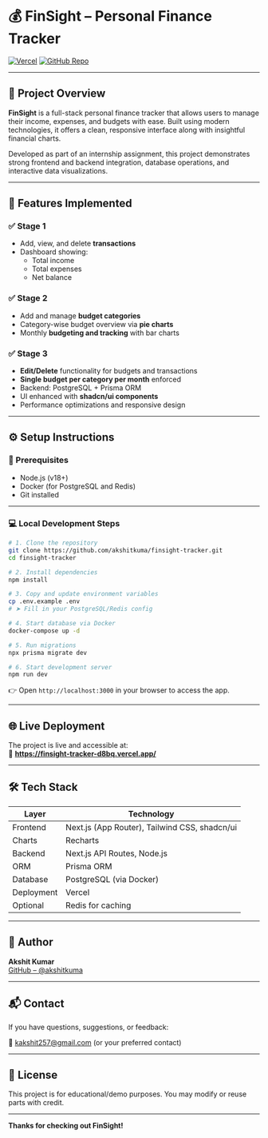 
# 💰 FinSight – Personal Finance Tracker

[![Vercel](https://img.shields.io/badge/Live%20Demo-Vercel-blue?logo=vercel)](https://finsight-tracker-d8bq.vercel.app/)
[![GitHub Repo](https://img.shields.io/badge/Code-GitHub-black?logo=github)](https://github.com/akshitkuma/finsight-tracker)

---

## 📌 Project Overview

**FinSight** is a full-stack personal finance tracker that allows users to manage their income, expenses, and budgets with ease. Built using modern technologies, it offers a clean, responsive interface along with insightful financial charts.

Developed as part of an internship assignment, this project demonstrates strong frontend and backend integration, database operations, and interactive data visualizations.

---

## 🚀 Features Implemented

### ✅ Stage 1
- Add, view, and delete **transactions**
- Dashboard showing:
  - Total income
  - Total expenses
  - Net balance

### ✅ Stage 2
- Add and manage **budget categories**
- Category-wise budget overview via **pie charts**
- Monthly **budgeting and tracking** with bar charts

### ✅ Stage 3
- **Edit/Delete** functionality for budgets and transactions
- **Single budget per category per month** enforced
- Backend: PostgreSQL + Prisma ORM
- UI enhanced with **shadcn/ui components**
- Performance optimizations and responsive design

---

## ⚙️ Setup Instructions

### 📍 Prerequisites

- Node.js (v18+)
- Docker (for PostgreSQL and Redis)
- Git installed

---

### 💻 Local Development Steps

```bash
# 1. Clone the repository
git clone https://github.com/akshitkuma/finsight-tracker.git
cd finsight-tracker

# 2. Install dependencies
npm install

# 3. Copy and update environment variables
cp .env.example .env
# ➤ Fill in your PostgreSQL/Redis config

# 4. Start database via Docker
docker-compose up -d

# 5. Run migrations
npx prisma migrate dev

# 6. Start development server
npm run dev
```

👉 Open `http://localhost:3000` in your browser to access the app.

---

## 🌐 Live Deployment

The project is live and accessible at:  
🔗 **https://finsight-tracker-d8bq.vercel.app/**

---

## 🛠 Tech Stack

| Layer       | Technology                         |
|-------------|-------------------------------------|
| Frontend    | Next.js (App Router), Tailwind CSS, shadcn/ui |
| Charts      | Recharts                           |
| Backend     | Next.js API Routes, Node.js        |
| ORM         | Prisma ORM                         |
| Database    | PostgreSQL (via Docker)            |
| Deployment  | Vercel                             |
| Optional    | Redis for caching                  |

---


## 👤 Author

**Akshit Kumar**  
[GitHub – @akshitkuma](https://github.com/akshitkuma)

---

## 📬 Contact

If you have questions, suggestions, or feedback:

📧 kakshit257@gmail.com (or your preferred contact)

---

## 📄 License

This project is for educational/demo purposes. You may modify or reuse parts with credit.

---

**Thanks for checking out FinSight!**
